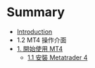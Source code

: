 # Summary

* [Introduction](README.md)
* 1.2 MT4 操作介面
* [1. 開始使用 MT4](Chap1/1.0_Start.md)
   * [1.1 安裝 Metatrader 4](Chap1/1.1_InstallMt4.md)

